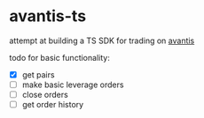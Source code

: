 # avantis-ts

attempt at building a TS SDK for trading on [avantis](https://avantisfi.com)

todo for basic functionality:

- [x] get pairs
- [ ] make basic leverage orders
- [ ] close orders
- [ ] get order history
